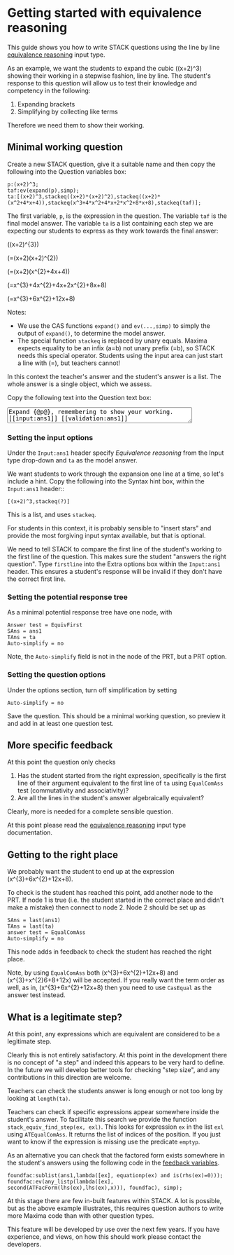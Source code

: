 # Getting started with equivalence reasoning


This guide shows you how to write STACK questions using the line by line [equivalence reasoning](../CAS/Equivalence_reasoning.md) input type.

As an example, we want the students to expand the cubic \((x+2)^3\) showing their working in a stepwise fashion, line by line.
The student's response to this question will allow us to test their knowledge and competency in the following:

1. Expanding brackets
2. Simplifying by collecting like terms

Therefore we need them to show their working. 

## Minimal working question ##

Create a new STACK question, give it a suitable name and then copy the following into the Question variables box:


	p:(x+2)^3;
	taf:ev(expand(p),simp);
	ta:[(x+2)^3,stackeq((x+2)*(x+2)^2),stackeq((x+2)*(x^2+4*x+4)),stackeq(x^3+4*x^2+4*x+2*x^2+8*x+8),stackeq(taf)];

The first variable, `p`, is the expression in the question. The variable `taf` is the final model answer.
The variable `ta` is a list containing each step we are expecting our students to express as they work towards the final answer:

\((x+2)^{3}\)

\(=(x+2)(x+2)^{2}\)

\(=(x+2)(x^{2}+4x+4)\)

\(=x^{3}+4x^{2}+4x+2x^{2}+8x+8\)

\(=x^{3}+6x^{2}+12x+8\)


Notes:

* We use the CAS functions `expand()` and `ev(...,simp)` to simply the output of `expand()`, to determine the model answer. 
* The special function `stackeq` is replaced by unary equals.  Maxima expects equality to be an infix \(a=b\) not unary prefix \(=b\), so STACK needs this special operator.  Students using the input area can just start a line with \(=\), but teachers cannot!

In this context the teacher's answer and the student's answer is a list.  The whole answer is a single object, which we assess.

Copy the following text into the Question text box:

<textarea readonly="readonly" rows="2" cols="50">
Expand {@p@}, remembering to show your working.
[[input:ans1]] [[validation:ans1]]
</textarea>

### Setting the input options ###

Under the `Input:ans1` header specify _Equivalence reasoning_ from the Input type drop-down and `ta` as the model answer.

We want students to work through the expansion one line at a time, so let's include a hint. Copy the following into the Syntax hint box, within the `Input:ans1` header::

    [(x+2)^3,stackeq(?)]

This is a list, and uses `stackeq`.

For students in this context, it is probably sensible to "insert stars" and provide the most forgiving input syntax available, but that is optional.

We need to tell STACK to compare the first line of the student's working to the first line of the question. This makes sure the student "answers the right question".
Type `firstline` into the Extra options box within the `Input:ans1` header.
This ensures a student's response will be invalid if they don't have the correct first line.

### Setting the potential response tree ###

As a minimal potential response tree have one node, with 

    Answer test = EquivFirst
    SAns = ans1
    TAns = ta
    Auto-simplify = no

Note, the `Auto-simplify` field is not in the node of the PRT, but a PRT option.

### Setting the question options ###

Under the options section, turn off simplification by setting

    Auto-simplify = no

Save the question.  This should be a minimal working question, so preview it and add in at least one question test.

## More specific feedback

At this point the question only checks

1. Has the student started from the right expression, specifically is the first line of their argument equivalent to the first line of `ta` using `EqualComAss` test (commutativity and associativity)?
2. Are all the lines in the student's answer algebraically equivalent?

Clearly, more is needed for a complete sensible question.

At this point please read the [equivalence reasoning](../CAS/Equivalence_reasoning.md) input type documentation.

## Getting to the right place ##

We probably want the student to end up at the expression \(x^{3}+6x^{2}+12x+8\).

To check is the student has reached this point, add another node to the PRT.  If node 1 is true (i.e. the student started in the correct place and didn't make a mistake) then connect to node 2.
Node 2 should be set up as

    SAns = last(ans1)
    TAns = last(ta)
    answer test = EqualComAss
    Auto-simplify = no

This node adds in feedback to check the student has reached the right place.

Note, by using `EqualComAss` both \(x^{3}+6x^{2}+12x+8\) and \(x^{3}+x^{2}6+8+12x\) will be accepted.
If you really want the term order as well, as in, \(x^{3}+6x^{2}+12x+8\) then you need to use `CasEqual` as the answer test instead.

## What is a legitimate step?

At this point, any expressions which are equivalent are considered to be a legitimate step.

Clearly this is not entirely satisfactory.
At this point in the development there is no concept of "a step" and indeed this appears to be very hard to define.
In the future we will develop better tools for checking "step size", and any contributions in this direction are welcome.

Teachers can check the students answer is long enough or not too long by looking at `length(ta)`.

Teachers can check if specific expressions appear somewhere inside the student's answer.  To facilitate this search we provide the function `stack_equiv_find_step(ex, exl)`.  This looks for expression `ex` in the list `exl` using `ATEqualComAss`.  It returns the list of indices of the position.  If you just want to know if the expression is missing use the predicate `emptyp`.

As an alternative you can check that the factored form exists somewhere in the student's answers using the following code in the [feedback variables](Variables.md).

    foundfac:sublist(ans1,lambda([ex], equationp(ex) and is(rhs(ex)=0)));
    foundfac:ev(any_listp(lambda([ex], second(ATFacForm(lhs(ex),lhs(ex),x))), foundfac), simp);

At this stage there are few in-built features within STACK.  A lot is possible, but as the above example illustrates, this requires question authors to write more Maxima code than with other question types.

This feature will be developed by use over the next few years.
If you have experience, and views, on how this should work please contact the developers.